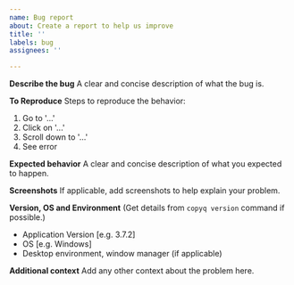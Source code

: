 ```yaml
---
name: Bug report
about: Create a report to help us improve
title: ''
labels: bug
assignees: ''

---
```


**Describe the bug**
A clear and concise description of what the bug is.

**To Reproduce**
Steps to reproduce the behavior:
1. Go to '...'
2. Click on '...'
3. Scroll down to '...'
4. See error

**Expected behavior**
A clear and concise description of what you expected to happen.

**Screenshots**
If applicable, add screenshots to help explain your problem.

**Version, OS and Environment**
(Get details from `copyq version` command if possible.)
 - Application Version [e.g. 3.7.2]
 - OS [e.g. Windows]
 - Desktop environment, window manager (if applicable)

**Additional context**
Add any other context about the problem here.
